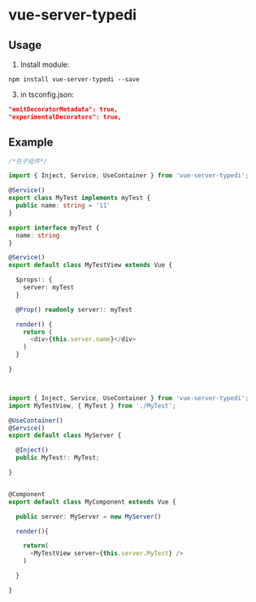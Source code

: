 # vue-server-typedi

## Usage

1. Install module:

`npm install vue-server-typedi --save`

3. in tsconfig.json:

```json
"emitDecoratorMetadata": true,
"experimentalDecorators": true,
```

## Example

```ts
/*在子组件*/

import { Inject, Service, UseContainer } from 'vue-server-typedi';

@Service()
export class MyTest implements myTest {
  public name: string = '11'
}

export interface myTest {
  name: string
}

@Service()
export default class MyTestView extends Vue {

  $props!: {
    server: myTest
  }

  @Prop() readonly server!: myTest

  render() {
    return (
      <div>{this.server.name}</div>
    )
  }

}

```

```ts


import { Inject, Service, UseContainer } from 'vue-server-typedi';
import MyTestView, { MyTest } from './MyTest';

@UseContainer()
@Service()
export default class MyServer {

  @Inject()
  public MyTest!: MyTest;

}


@Component
export default class MyComponent extends Vue {

  public server: MyServer = new MyServer()

  render(){

    return(
      <MyTestView server={this.server.MyTest} />
    )

  }

}

```
